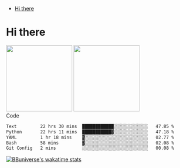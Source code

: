 <!--ts-->
* [Hi there](#hi-there)

<!-- Created by https://github.com/ekalinin/github-markdown-toc -->
<!-- Added by: runner, at: Wed Sep 27 04:19:34 UTC 2023 -->

<!--te-->


# Hi there

<!--
**BBuniverse/BBuniverse** is a ✨ _special_ ✨ repository because its `README.md` (this file) appears on your GitHub profile.

Here are some ideas to get you started:

- 🔭 I’m currently working on ...
- 🌱 I’m currently learning ...
- 👯 I’m looking to collaborate on ...
- 🤔 I’m looking for help with ...
- 💬 Ask me about ...
- 📫 How to reach me: ...
- 😄 Pronouns: ...
- ⚡ Fun fact: ...
-->


<div display="flex">
  <img src="https://github-readme-stats.vercel.app/api?username=BBuniverse&show_icons=true&count_private=true&theme=radical&hide_border=true" height="180"/>
  <img src="https://github-readme-stats.vercel.app/api/top-langs/?username=BBuniverse&layout=compact&theme=radical&hide_border=true" height="180"/>
</div
     

## Code
<!--START_SECTION:waka-->

```txt
Text         22 hrs 30 mins  ████████████░░░░░░░░░░░░░   47.85 %
Python       22 hrs 11 mins  ███████████▓░░░░░░░░░░░░░   47.18 %
YAML         1 hr 18 mins    ▓░░░░░░░░░░░░░░░░░░░░░░░░   02.77 %
Bash         58 mins         ▓░░░░░░░░░░░░░░░░░░░░░░░░   02.08 %
Git Config   2 mins          ░░░░░░░░░░░░░░░░░░░░░░░░░   00.08 %
```

<!--END_SECTION:waka-->
     
[![BBuniverse's wakatime stats](https://github-readme-stats.vercel.app/api/wakatime?username=BBuniverse)](https://github.com/anuraghazra/github-readme-stats)
